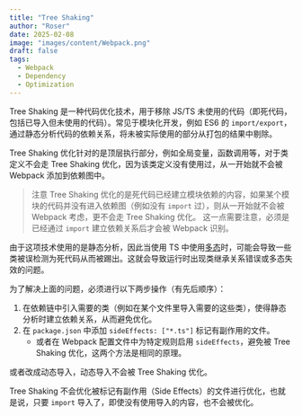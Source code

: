 ```yaml
---
title: "Tree Shaking"
author: "Roser"
date: 2025-02-08
image: "images/content/Webpack.png"
draft: false
tags:
  - Webpack
  - Dependency
  - Optimization
---
```

Tree Shaking 是一种代码优化技术，用于移除 JS/TS 未使用的代码（即死代码，包括已导入但未使用的代码）。常见于模块化开发，例如 ES6 的 `import/export`，通过静态分析代码的依赖关系，将未被实际使用的部分从打包的结果中剔除。

Tree Shaking 优化针对的是顶层执行部分，例如全局变量，函数调用等，对于类定义不会走 Tree Shaking 优化，因为该类定义没有使用过，从一开始就不会被 Webpack 添加到依赖图中。

> 注意
> Tree Shaking 优化的是死代码已经建立模块依赖的内容，如果某个模块的代码并没有进入依赖图（例如没有 `import` 过），则从一开始就不会被 Webpack 考虑，更不会走 Tree Shaking 优化。
> 这一点需要注意，必须是已经通过 `import` 建立依赖关系后才会被 Webpack 识别。

由于这项技术使用的是静态分析，因此当使用 TS 中使用[多态](../../TypeScript/多态)时，可能会导致一些类被误检测为死代码从而被踢出。这就会导致运行时出现类继承关系错误或多态失效的问题。

为了解决上面的问题，必须进行以下两步操作（有先后顺序）：
1. 在依赖链中引入需要的类（例如在某个文件里导入需要的这些类），使得静态分析时建立依赖关系，从而避免优化。
2. 在 `package.json` 中添加 `sideEffects: ["*.ts"]` 标记有副作用的文件。
	- 或者在 Webpack 配置文件中为特定规则启用 `sideEffects`，避免被 Tree Shaking 优化，这两个方法是相同的原理。

或者改成动态导入，动态导入不会被 Tree Shaking 优化。

Tree Shaking 不会优化被标记有副作用（Side Effects）的文件进行优化，也就是说，只要 `import` 导入了，即使没有使用导入的内容，也不会被优化。